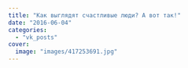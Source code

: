 ```yaml
---
title: "Как выглядят счастливые люди? А вот так!"
date: "2016-06-04"
categories: 
  - "vk_posts"
cover:
  image: "images/417253691.jpg"
---
```



